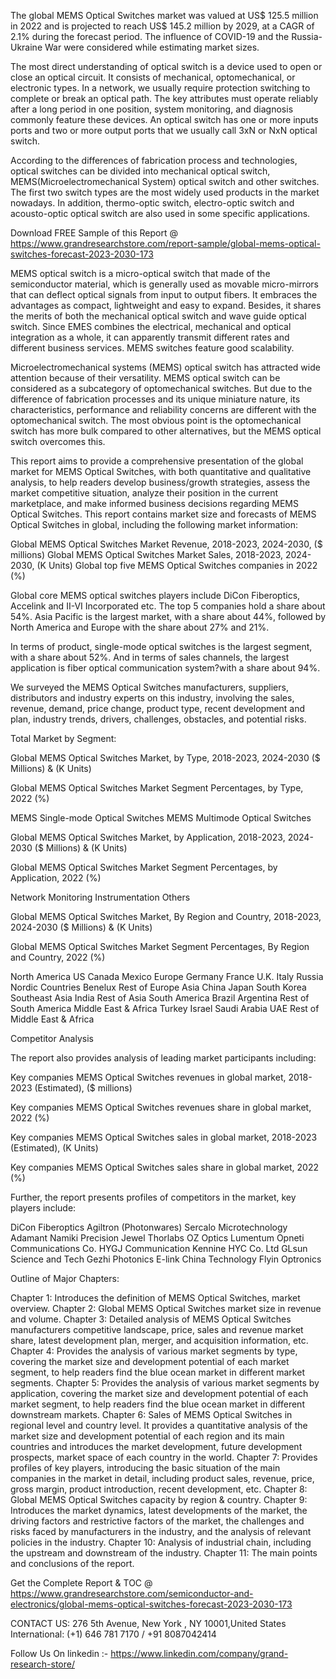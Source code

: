 
The global MEMS Optical Switches market was valued at US$ 125.5 million in 2022 and is projected to reach US$ 145.2 million by 2029, at a CAGR of 2.1% during the forecast period. The influence of COVID-19 and the Russia-Ukraine War were considered while estimating market sizes.

The most direct understanding of optical switch is a device used to open or close an optical circuit. It consists of mechanical, optomechanical, or electronic types. In a network, we usually require protection switching to complete or break an optical path. The key attributes must operate reliably after a long period in one position, system monitoring, and diagnosis commonly feature these devices. An optical switch has one or more inputs ports and two or more output ports that we usually call 3xN or NxN optical switch.

According to the differences of fabrication process and technologies, optical switches can be divided into mechanical optical switch, MEMS(Microelectromechanical System) optical switch and other switches. The first two switch types are the most widely used products in the market nowadays. In addition, thermo-optic switch, electro-optic switch and acousto-optic optical switch are also used in some specific applications.

Download FREE Sample of this Report @ https://www.grandresearchstore.com/report-sample/global-mems-optical-switches-forecast-2023-2030-173

MEMS optical switch is a micro-optical switch that made of the semiconductor material, which is generally used as movable micro-mirrors that can deflect optical signals from input to output fibers. It embraces the advantages as compact, lightweight and easy to expand. Besides, it shares the merits of both the mechanical optical switch and wave guide optical switch. Since EMES combines the electrical, mechanical and optical integration as a whole, it can apparently transmit different rates and different business services. MEMS switches feature good scalability.

Microelectromechanical systems (MEMS) optical switch has attracted wide attention because of their versatility. MEMS optical switch can be considered as a subcategory of optomechanical switches. But due to the difference of fabrication processes and its unique miniature nature, its characteristics, performance and reliability concerns are different with the optomechanical switch. The most obvious point is the optomechanical switch has more bulk compared to other alternatives, but the MEMS optical switch overcomes this.

This report aims to provide a comprehensive presentation of the global market for MEMS Optical Switches, with both quantitative and qualitative analysis, to help readers develop business/growth strategies, assess the market competitive situation, analyze their position in the current marketplace, and make informed business decisions regarding MEMS Optical Switches. This report contains market size and forecasts of MEMS Optical Switches in global, including the following market information:

Global MEMS Optical Switches Market Revenue, 2018-2023, 2024-2030, ($ millions)
Global MEMS Optical Switches Market Sales, 2018-2023, 2024-2030, (K Units)
Global top five MEMS Optical Switches companies in 2022 (%)

Global core MEMS optical switches players include DiCon Fiberoptics, Accelink and II-VI Incorporated etc. The top 5 companies hold a share about 54%. Asia Pacific is the largest market, with a share about 44%, followed by North America and Europe with the share about 27% and 21%.

In terms of product, single-mode optical switches is the largest segment, with a share about 52%. And in terms of sales channels, the largest application is fiber optical communication system?with a share about 94%.

We surveyed the MEMS Optical Switches manufacturers, suppliers, distributors and industry experts on this industry, involving the sales, revenue, demand, price change, product type, recent development and plan, industry trends, drivers, challenges, obstacles, and potential risks.

Total Market by Segment:

Global MEMS Optical Switches Market, by Type, 2018-2023, 2024-2030 ($ Millions) & (K Units)

Global MEMS Optical Switches Market Segment Percentages, by Type, 2022 (%)

MEMS Single-mode Optical Switches
MEMS Multimode Optical Switches

Global MEMS Optical Switches Market, by Application, 2018-2023, 2024-2030 ($ Millions) & (K Units)

Global MEMS Optical Switches Market Segment Percentages, by Application, 2022 (%)

Network Monitoring
Instrumentation
Others

Global MEMS Optical Switches Market, By Region and Country, 2018-2023, 2024-2030 ($ Millions) & (K Units)

Global MEMS Optical Switches Market Segment Percentages, By Region and Country, 2022 (%)

North America
US
Canada
Mexico
Europe
Germany
France
U.K.
Italy
Russia
Nordic Countries
Benelux
Rest of Europe
Asia
China
Japan
South Korea
Southeast Asia
India
Rest of Asia
South America
Brazil
Argentina
Rest of South America
Middle East & Africa
Turkey
Israel
Saudi Arabia
UAE
Rest of Middle East & Africa

Competitor Analysis

The report also provides analysis of leading market participants including:

Key companies MEMS Optical Switches revenues in global market, 2018-2023 (Estimated), ($ millions)

Key companies MEMS Optical Switches revenues share in global market, 2022 (%)

Key companies MEMS Optical Switches sales in global market, 2018-2023 (Estimated), (K Units)

Key companies MEMS Optical Switches sales share in global market, 2022 (%)

Further, the report presents profiles of competitors in the market, key players include:

DiCon Fiberoptics
Agiltron (Photonwares)
Sercalo Microtechnology
Adamant Namiki Precision Jewel
Thorlabs
OZ Optics
Lumentum
Opneti Communications Co.
HYGJ Communication
Kennine
HYC Co. Ltd
GLsun Science and Tech
Gezhi Photonics
E-link China Technology
Flyin Optronics

Outline of Major Chapters:

Chapter 1: Introduces the definition of MEMS Optical Switches, market overview.
Chapter 2: Global MEMS Optical Switches market size in revenue and volume.
Chapter 3: Detailed analysis of MEMS Optical Switches manufacturers competitive landscape, price, sales and revenue market share, latest development plan, merger, and acquisition information, etc.
Chapter 4: Provides the analysis of various market segments by type, covering the market size and development potential of each market segment, to help readers find the blue ocean market in different market segments.
Chapter 5: Provides the analysis of various market segments by application, covering the market size and development potential of each market segment, to help readers find the blue ocean market in different downstream markets.
Chapter 6: Sales of MEMS Optical Switches in regional level and country level. It provides a quantitative analysis of the market size and development potential of each region and its main countries and introduces the market development, future development prospects, market space of each country in the world.
Chapter 7: Provides profiles of key players, introducing the basic situation of the main companies in the market in detail, including product sales, revenue, price, gross margin, product introduction, recent development, etc.
Chapter 8: Global MEMS Optical Switches capacity by region & country.
Chapter 9: Introduces the market dynamics, latest developments of the market, the driving factors and restrictive factors of the market, the challenges and risks faced by manufacturers in the industry, and the analysis of relevant policies in the industry.
Chapter 10: Analysis of industrial chain, including the upstream and downstream of the industry.
Chapter 11: The main points and conclusions of the report.

Get the Complete Report & TOC @ https://www.grandresearchstore.com/semiconductor-and-electronics/global-mems-optical-switches-forecast-2023-2030-173

CONTACT US:
276 5th Avenue, New York , NY 10001,United States
International: (+1) 646 781 7170 / +91 8087042414

Follow Us On linkedin :- https://www.linkedin.com/company/grand-research-store/
